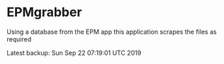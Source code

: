 # EPMgrabber
Using a database from the EPM app this application scrapes the files as required


Latest backup: Sun Sep 22 07:19:01 UTC 2019
